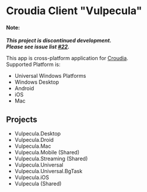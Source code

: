 # Croudia Client "Vulpecula"
#### Note:
**_This project is discontinued development._**  
**_Please see issue list [#22](https://github.com/fuyuno/Vulpecula/issues/22)._**


This app is cross-platform application for [Croudia](https://croudia.com).  
Supported Platform is:
* Universal Windows Platforms
* Windows Desktop
* Android
* iOS
* Mac


## Projects
* Vulpecula.Desktop
* Vulpecula.Droid
* Vulpecula.Mac
* Vulpecula.Mobile (Shared)
* Vulpecula.Streaming (Shared)
* Vulpecula.Universal
* Vulpecula.Universal.BgTask
* Vulpecula.iOS
* Vulpecula (Shared)
